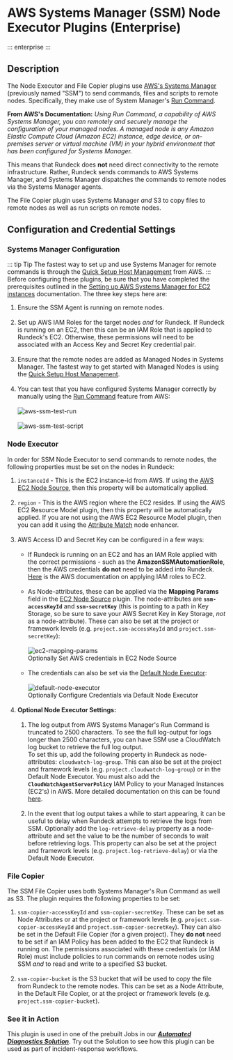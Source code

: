 #  AWS Systems Manager (SSM) Node Executor Plugins (Enterprise)
::: enterprise
:::

## Description
The Node Executor and File Copier plugins use [AWS's Systems Manager](https://aws.amazon.com/systems-manager/) (previously named "SSM") to send commands, files and scripts to remote nodes. Specifically, they make use of System Manager's [Run Command](https://docs.aws.amazon.com/systems-manager/latest/userguide/execute-remote-commands.html).

**From AWS's Documentation:**
_Using Run Command, a capability of AWS Systems Manager, you can remotely and securely manage the configuration of your managed nodes. A managed node is any Amazon Elastic Compute Cloud (Amazon EC2) instance, edge device, or on-premises server or virtual machine (VM) in your hybrid environment that has been configured for Systems Manager._

This means that Rundeck does **not** need direct connectivity to the remote infrastructure. Rather, Rundeck sends commands to AWS Systems Manager, and Systems Manager dispatches the commands to remote nodes via the Systems Manager agents.

The File Copier plugin uses Systems Manager _and_ S3 to copy files to remote nodes as well as run scripts on remote nodes.

## Configuration and Credential Settings
### Systems Manager Configuration
::: tip Tip
The fastest way to set up and use Systems Manager for remote commands is through the [Quick Setup Host Management](https://docs.aws.amazon.com/systems-manager/latest/userguide/quick-setup-host-management.html) from AWS.
:::
Before configuring these plugins, be sure that you have completed the prerequisites outlined in the [Setting up AWS Systems Manager for EC2 instances](https://docs.aws.amazon.com/systems-manager/latest/userguide/systems-manager-setting-up-ec2.html) documentation. The three key steps here are:

1. Ensure the SSM Agent is running on remote nodes.<br><br>
2. Set up AWS IAM Roles for the target nodes _and_ for Rundeck. If Rundeck is running on an EC2, then this can be an IAM Role that is applied to Rundeck's EC2. Otherwise, these permissions will need to be associated with an Access Key and Secret Key credential pair.<br><br>
3. Ensure that the remote nodes are added as Managed Nodes in Systems Manager. The fastest way to get started with Managed Nodes is using the [Quick Setup Host Management](https://docs.aws.amazon.com/systems-manager/latest/userguide/quick-setup-host-management.html).<br><br>
4. You can test that you have configured Systems Manager correctly by manually using the [Run Command](https://docs.aws.amazon.com/systems-manager/latest/userguide/run-command.html) feature from AWS:
   <br><br>![aws-ssm-test-run](@assets/img/aws-ssm-test-run-command.png)<br>
   <br>![aws-ssm-test-script](@assets/img/aws-ssm-test-run-script.png)<br>

### Node Executor
In order for SSM Node Executor to send commands to remote nodes, the following properties must be set on the nodes in Rundeck:
1. `instanceId` - This is the EC2 instance-id from AWS.  If using the [AWS EC2 Node Source](/administration/projects/resource-model-sources/aws.html#amazon-ec2-node-source), then this property will be automatically applied.<br><br>
2. `region` - This is the AWS region where the EC2 resides. If using the AWS EC2 Resource Model plugin, then this property will be automatically applied. If you are not using the AWS EC2 Resource Model plugin, then you can add it using the [Attribute Match](/manual/node-enhancers.html#attribute-match) node enhancer.<br><br>
3. AWS Access ID and Secret Key can be configured in a few ways:
   <br><br>
   * If Rundeck is running on an EC2 and has an IAM Role applied with the correct permissions - such as the **AmazonSSMAutomationRole**, then the AWS credentials **do not** need to be added into Rundeck. [Here](https://docs.aws.amazon.com/AWSEC2/latest/UserGuide/iam-roles-for-amazon-ec2.html) is the AWS documentation on applying IAM roles to EC2. <br><br>
   * As Node-attributes, these can be applied via the **Mapping Params** field in the [EC2 Node Source](/administration/projects/resource-model-sources/aws.html#amazon-ec2-node-source) plugin.
     The node-attributes are **`ssm-accessKeyId`** and **`ssm-secretKey`** (this is pointing to a path in Key Storage, so be sure to save your AWS Secret Key in Key Storage, _not_ as a node-attribute). These can also be set at the project or framework levels (e.g. `project.ssm-accessKeyId` and `project.ssm-secretKey`):
     <br><br>![ec2-mapping-params](@assets/img/aws-ssm-ec2-mapping-params.png)<figcaption>Optionally Set AWS credentials in EC2 Node Source</figcaption><br>
   * The credentials can also be set via the [Default Node Executor](/manual/project-settings.html#edit-configuration):
     <br><br>![default-node-executor](@assets/img/aws-ssm-default-node-executor.png)<figcaption>Optionally Configure Credentials via Default Node Executor</figcaption><br>
4. **Optional Node Executor Settings:**<br><br>
   1. The log output from AWS Systems Manager's Run Command is truncated to 2500 characters. To see the full log-output for logs longer than 2500 characters, you can have SSM use a CloudWatch log bucket to retrieve the full log output.  
      To set this up, add the following property in Rundeck as node-attributes: `cloudwatch-log-group`. This can also be set at the project and framework levels (e.g. `project.cloudwatch-log-group`) or in the Default Node Executor. You must also add the **`CloudWatchAgentServerPolicy`** IAM Policy to your Managed Instances (EC2's) in AWS.  More detailed documentation on this can be found [here](https://docs.aws.amazon.com/systems-manager/latest/userguide/sysman-rc-setting-up-cwlogs.html).<br><br>
   2. In the event that log output takes a while to start appearing, it can be useful to delay when Rundeck attempts to retrieve the logs from SSM.  Optionally add the `log-retrieve-delay` property as a node-attribute and set the value to be the number of seconds to wait before retrieving logs.
      This property can also be set at the project and framework levels (e.g. `project.log-retrieve-delay`) or via the Default Node Executor.

### File Copier
The SSM File Copier uses both Systems Manager's Run Command as well as S3. The plugin requires the following properties to be set:
1. `ssm-copier-accessKeyId` and `ssm-copier-secretKey`. These can be set as Node Attributes or at the project or framework levels (e.g. `project.ssm-copier-accessKeyId` and `project.ssm-copier-secretKey`). They can also be set in the Default File Copier (for a given project).  They **do not** need to be set if an IAM Policy has been added to the EC2 that Rundeck is running on.  The permissions associated with these credentials (or IAM Role) must include policies to run commands on remote nodes using SSM _and_ to read and write to a specified S3 bucket.<br><br>
2. `ssm-copier-bucket` is the S3 bucket that will be used to copy the file from Rundeck to the remote nodes. This can be set as a Node Attribute, in the Default File Copier, or at the project or framework levels (e.g. `project.ssm-copier-bucket`).

### See it in Action
This plugin is used in one of the prebuilt Jobs in our [**_Automated Diagnostics Solution_**](/learning/solutions/automated-diagnostics/solution-overview).
Try out the Solution to see how this plugin can be used as part of incident-response workflows.